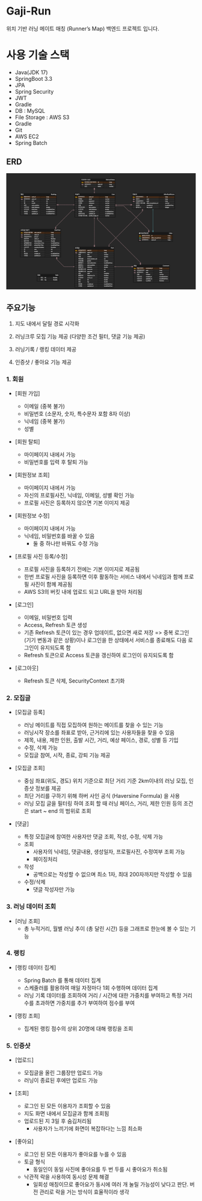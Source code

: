 # Gaji-Run
위치 기반 러닝 메이트 매칭 (Runner’s Map) 백엔드 프로젝트 입니다.

# 사용 기술 스택
- Java(JDK 17)
- SpringBoot 3.3
- JPA
- Spring Security
- JWT
- Gradle
- DB : MySQL
- File Storage : AWS S3
- Gradle
- Git
- AWS EC2
- Spring Batch

## ERD
![ERD](doc/img/erd.png)

## 주요기능

1. 지도 내에서 달릴 경로 시각화

2. 러닝크루 모집 기능 제공 (다양한 조건 필터, 댓글 기능 제공)

3. 러닝기록 / 랭킹 데이터 제공

4. 인증샷 / 좋아요 기능 제공


### 1. 회원

- [회원 가입]

  - 이메일 (중복 불가)
  - 비밀번호 (소문자, 숫자, 특수문자 포함 8자 이상)
  - 닉네임 (중복 불가)
  - 성별

- [회원 탈퇴]

  - 마이페이지 내에서 가능
  - 비밀번호를 입력 후 탈퇴 가능

- [회원정보 조회]

  - 마이페이지 내에서 가능
  - 자신의 프로필사진, 닉네임, 이메일, 성별 확인 가능
  - 프로필 사진은 등록하지 않으면 기본 이미지 제공

- [회원정보 수정]

  - 마이페이지 내에서 가능
  - 닉네임, 비밀번호를 바꿀 수 있음
    - 둘 중 하나만 바꿔도 수정 가능

- [프로필 사진 등록/수정]

  - 프로필 사진을 등록하기 전에는 기본 이미지로 제공됨
  - 한번 프로필 사진을 등록하면 이후 활동하는 서비스 내에서 닉네임과 함께 프로필 사진이 함께 제공됨
  - AWS S3의 버킷 내에 업로드 되고 URL을 받아 처리됨

- [로그인]

  - 이메일, 비밀번호 입력
  - Access, Refresh 토큰 생성
  - 기존 Refresh 토큰이 있는 경우 업데이트, 없으면 새로 저장
    => 중복 로그인(기기 변동과 같은 상황)이나 로그인을 한 상태에서 서비스를 종료해도 다음 로그인이 유지되도록 함
  - Refresh 토큰으로 Access 토큰을 갱신하여 로그인이 유지되도록 함

- [로그아웃]
  - Refresh 토큰 삭제, SecurityContext 초기화

### 2. 모집글

- [모집글 등록]
	- 러닝 메이트를 직접 모집하여 원하는 메이트를 찾을 수 있는 기능
	- 러닝시작 장소를 좌표로 받아, 근거리에 있는 사용자들을 찾을 수 있음 
	- 제목, 내용, 제한 인원, 출발 시간, 거리, 예상 페이스, 경로, 성별 등 기입
	- 수정, 삭제 가능 
	- 모집글 참여, 시작, 종료, 강퇴 기능 제공 

- [모집글 조회]
	- 중심 좌표(위도, 경도) 위치 기준으로 최단 거리 기준 2km이내의 러닝 모집, 
		인증샷 정보를 제공
	- 최단 거리를 구하기 위해 하버 사인 공식 (Haversine Formula) 을 사용
	- 러닝 모집 글을 필터링 하여 조회 할 때 러닝 페이스, 거리, 제한 인원 등의 조건은 
		start ~ end 의 범위로 조회 
		
- [댓글]
	- 특정 모집글에 참여한 사용자만 댓글 조회, 작성, 수정, 삭제 가능
	- 조회
		- 사용자의 닉네임, 댓글내용, 생성일자, 프로필사진, 수정여부 조회 가능
		- 페이징처리 
	- 작성
		- 공백으로는 작성할 수 없으며 최소 1자, 최대 200자까지만 작성할 수 있음
	- 수정/삭제
		- 댓글 작성자만 가능 


### 3. 러닝 데이터 조회

- [러닝 조회]
	- 총 누적거리, 월별 러닝 추이 (총 달린 시간) 등을 그래프로 한눈에 볼 수 있는 기능 

### 4. 랭킹 

- [랭킹 데이터 집계]
	- Spring Batch 를 통해 데이터 집계
	- 스케줄러를 활용하여 매일 자정마다 1회 수행하며 데이터 집계
	- 러닝 기록 데이터를 조회하여 거리 / 시간에 대한 가중치를 부여하고 
		특정 거리 수를 초과하면 가중치를 추가 부여하여 점수를 부여

- [랭킹 조회]
	- 집계된 랭킹 점수의 상위 20명에 대해 랭킹을 조회
	
	
### 5. 인증샷 

- [업로드]

  - 모집글을 올린 그룹장만 업로드 가능
  - 러닝이 종료된 후에만 업로드 가능

- [조회]

  - 로그인 된 모든 이용자가 조회할 수 있음
  - 지도 화면 내에서 모집글과 함께 조회됨
  - 업로드된 지 3일 후 숨김처리됨
    - 사용자가 느끼기에 화면이 복잡하다는 느낌 최소화

- [좋아요]

  - 로그인 된 모든 이용자가 좋아요를 누를 수 있음
  - 토글 형식
    - 동일인이 동일 사진에 좋아요를 두 번 두를 시 좋아요가 취소됨
  - 낙관적 락을 사용하여 동시성 문제 해결
    - 일회성 매칭이므로 좋아요가 동시에 여러 개 눌릴 가능성이 낮다고 판단. 버전 관리로 락을 거는 방식이 효율적이라 생각
   
    
   

